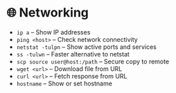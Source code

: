 # 🌐 Networking

- `ip a` – Show IP addresses
- `ping <host>` – Check network connectivity
- `netstat -tulpn` – Show active ports and services
- `ss -tulwn` – Faster alternative to netstat
- `scp source user@host:/path` – Secure copy to remote
- `wget <url>` – Download file from URL
- `curl <url>` – Fetch response from URL
- `hostname` – Show or set hostname
